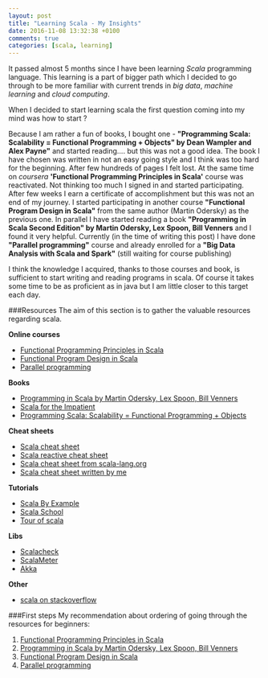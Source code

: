 ```yaml
---
layout: post
title: "Learning Scala - My Insights"
date: 2016-11-08 13:32:38 +0100
comments: true
categories: [scala, learning] 
---
```


It passed almost 5 months since I have been learning *Scala* programming language. This learning is a part of bigger 
path which I decided to go through to be more familiar with current trends in *big data*, *machine learning* and 
*cloud computing*. 
 
When I decided to start learning scala the first question coming into my mind was how to start ? 

Because I am rather a fun of books, I bought one - __"Programming Scala: Scalability = Functional Programming + Objects" 
by Dean Wampler and Alex Payne"__ and started reading.... but this was not a good idea. The book I have chosen was 
written in not an easy going style and I think was too hard for the beginning. After few hundreds of pages I felt lost.
At the same time on *coursera* __'Functional Programming Principles in Scala'__ course was reactivated.
Not thinking too much I signed in and started participating. After few weeks I earn a certificate of accomplishment 
but this was not an end of my journey. I started participating in another course 
__"Functional Program Design in Scala"__ from the same author (Martin Odersky) as the previous one. In parallel I have 
started reading a book __"Programming in Scala Second Edition" by Martin Odersky, Lex Spoon, Bill Venners__ 
and I found it very helpful. Currently (in the time of writing this post) I have done __"Parallel programming"__ 
course and already enrolled for a __"Big Data Analysis with Scala and Spark"__ (still waiting for course publishing)

I think the knowledge I acquired, thanks to those courses and book, is sufficient to start writing and reading programs
 in scala. Of course it takes some time to be as proficient as in java but I am little closer to this target each day. 

###Resources
The aim of this section is to gather the valuable resources regarding scala.

**Online courses**

* [Functional Programming Principles in Scala](https://www.coursera.org/learn/progfun1)
* [Functional Program Design in Scala](https://www.coursera.org/learn/progfun2)
* [Parallel programming](https://www.coursera.org/learn/parprog1)

**Books**

* [Programming in Scala by Martin Odersky, Lex Spoon, Bill Venners](http://www.goodreads.com/book/show/5680904-programming-in-scala)
* [Scala for the Impatient](https://www.goodreads.com/book/show/11335855-scala-for-the-impatient)
* [Programming Scala: Scalability = Functional Programming + Objects](https://www.goodreads.com/book/show/22491889-programming-scala)

**Cheat sheets**

* [Scala cheat sheet](https://www.coursera.org/learn/progfun2/supplement/BDqfw/cheat-sheet)
* [Scala reactive cheat sheet](https://www.coursera.org/learn/progfun2/supplement/H8MtC/reactive-cheat-sheet)
* [Scala cheat sheet from scala-lang.org](http://docs.scala-lang.org/cheatsheets/)
* [Scala cheat sheet written by me](https://gist.github.com/ssledz/c1c1ae9b9401d8c2455ae01d9045b2d5)

**Tutorials**

* [Scala By Example](http://www.scala-lang.org/docu/files/ScalaByExample.pdf)
* [Scala School](https://twitter.github.io/scala_school/index.html)
* [Tour of scala](http://docs.scala-lang.org/tutorials/tour/tour-of-scala.html)

**Libs**

* [Scalacheck](https://github.com/rickynils/scalacheck/blob/master/doc/UserGuide.md)
* [ScalaMeter](https://scalameter.github.io/)
* [Akka](http://akka.io/docs/)

**Other**

* [scala on stackoverflow](http://stackoverflow.com/tags/scala/info)


###First steps
My recommendation about ordering of going through the resources for beginners:

1. [Functional Programming Principles in Scala](https://www.coursera.org/learn/progfun1)
2. [Programming in Scala by Martin Odersky, Lex Spoon, Bill Venners](http://www.goodreads.com/book/show/5680904-programming-in-scala)
3. [Functional Program Design in Scala](https://www.coursera.org/learn/progfun2)
4. [Parallel programming](https://www.coursera.org/learn/parprog1)
